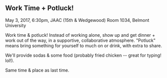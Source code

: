 ## Work Time + Potluck!

May 3, 2017, 6:30pm, JAAC (15th & Wedgewood) Room 1034, Belmont University


Work time & potluck!  Instead of working alone, show up and get dinner + work out of the way, in a supportive, collaborative atmosphere.
"Potluck" means bring something for yourself to much on or drink, with extra to share.


We'll provide sodas & some food (probably fried chicken -- great for typing! lol!).


Same time & place as last time.
